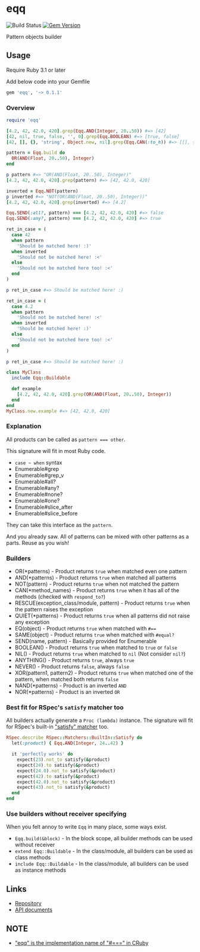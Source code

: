 # eqq

![Build Status](https://github.com/kachick/eqq/actions/workflows/test_behaviors.yml/badge.svg?branch=main)
[![Gem Version](https://badge.fury.io/rb/eqq.svg)](http://badge.fury.io/rb/eqq)

Pattern objects builder

## Usage

Require Ruby 3.1 or later

Add below code into your Gemfile

```ruby
gem 'eqq', '~> 0.1.1'
```

### Overview

```ruby
require 'eqq'

[4.2, 42, 42.0, 420].grep(Eqq.AND(Integer, 20..50)) #=> [42]
[42, nil, true, false, '', 0].grep(Eqq.BOOLEAN) #=> [true, false]
[42, [], {}, 'string', Object.new, nil].grep(Eqq.CAN(:to_h)) #=> [[], {}, nil]

pattern = Eqq.build do
  OR(AND(Float, 20..50), Integer)
end

p pattern #=> "OR(AND(Float, 20..50), Integer)"
[4.2, 42, 42.0, 420].grep(pattern) #=> [42, 42.0, 420]

inverted = Eqq.NOT(pattern)
p inverted #=> "NOT(OR(AND(Float, 20..50), Integer))"
[4.2, 42, 42.0, 420].grep(inverted) #=> [4.2]

Eqq.SEND(:all?, pattern) === [4.2, 42, 42.0, 420] #=> false
Eqq.SEND(:any?, pattern) === [4.2, 42, 42.0, 420] #=> true

ret_in_case = (
  case 42
  when pattern
    'Should be matched here! :)'
  when inverted
    'Should not be matched here! :<'
  else
    'Should not be matched here too! :<'
  end
)

p ret_in_case #=> Should be matched here! :)

ret_in_case = (
  case 4.2
  when pattern
    'Should not be matched here! :<'
  when inverted
    'Should be matched here! :)'
  else
    'Should not be matched here too! :<'
  end
)

p ret_in_case #=> Should be matched here! :)

class MyClass
  include Eqq::Buildable

  def example
    [4.2, 42, 42.0, 420].grep(OR(AND(Float, 20..50), Integer))
  end
end
MyClass.new.example #=> [42, 42.0, 420]
```

### Explanation

All products can be called as `pattern === other`.

This signature will fit in most Ruby code.

- `case ~ when` syntax
- Enumerable#grep
- Enumerable#grep_v
- Enumerable#all?
- Enumerable#any?
- Enumerable#none?
- Enumerable#one?
- Enumerable#slice_after
- Enumerable#slice_before

They can take this interface as the `pattern`.

And you already saw. All of patterns can be mixed with other patterns as a parts.
Reuse as you wish!

### Builders

- OR(*patterns) - Product returns `true` when matched even one pattern
- AND(*patterns) - Product returns `true` when matched all patterns
- NOT(pattern) - Product returns `true` when not matched the pattern
- CAN(*method_names) - Product returns `true` when it has all of the methods (checked with `respond_to?`)
- RESCUE(exception_class/module, pattern) - Product returns `true` when the pattern raises the exception
- QUIET(*patterns) - Product returns `true` when all patterns did not raise any exception
- EQ(object) - Product returns `true` when matched with `#==`
- SAME(object) - Product returns `true` when matched with `#equal?`
- SEND(name, pattern) - Basically provided for Enumerable
- BOOLEAN() - Product returns `true` when matched to `true` or `false`
- NIL() - Product returns `true` when matched to `nil` (Not consider `nil?`)
- ANYTHING() - Product returns `true`, always `true`
- NEVER() - Product returns `false`, always `false`
- XOR(pattern1, pattern2) - Product returns `true` when matched one of the pattern, when matched both returns `false`
- NAND(*patterns) - Product is an inverted `AND`
- NOR(*patterns) - Product is an inverted `OR`

### Best fit for RSpec's `satisfy` matcher too

All builders actually generate a `Proc (lambda)` instance.
The signature will fit for RSpec's built-in ["satisfy" matcher](https://relishapp.com/rspec/rspec-expectations/v/3-10/docs/built-in-matchers/satisfy-matcher) too.

```ruby
RSpec.describe RSpec::Matchers::BuiltIn::Satisfy do
  let(:product) { Eqq.AND(Integer, 24..42) }

  it 'perfectly works' do
    expect(23).not_to satisfy(&product)
    expect(24).to satisfy(&product)
    expect(24.0).not_to satisfy(&product)
    expect(42).to satisfy(&product)
    expect(42.0).not_to satisfy(&product)
    expect(43).not_to satisfy(&product)
  end
end
```

### Use builders without receiver specifying

When you felt annoy to write `Eqq` in many place, some ways exist.

- `Eqq.build(&block)` - In the block scope, all builder methods can be used without receiver
- `extend Eqq::Buildable` - In the class/module, all builders can be used as class methods
- `include Eqq::Buildable` - In the class/module, all builders can be used as instance methods

## Links

- [Repository](https://github.com/kachick/eqq)
- [API documents](https://kachick.github.io/eqq)

## NOTE

- ["eqq" is the implementation name of "#===" in CRuby](https://github.com/ruby/ruby/blob/2a685da1fcd928530509e99f5edb4117bc377994/range.c#L1859)
